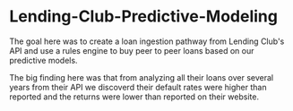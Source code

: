 # Lending-Club-Predictive-Modeling
The goal here was to create a loan ingestion pathway from Lending Club's API and use a rules engine to buy peer to peer loans based on our predictive models. 

The big finding here was that from analyzing all their loans over several years from their API we discoverd their default rates were higher than reported and the returns were lower than reported on their website. 

